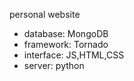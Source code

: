 personal website

- database: MongoDB
- framework: Tornado
- interface: JS,HTML,CSS
- server: python